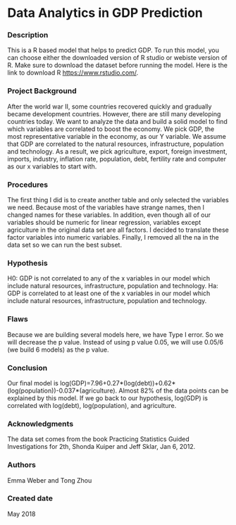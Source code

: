 # Data Analytics in GDP Prediction   

### Description
This is a R based model that helps to predict GDP. To run this model, you can choose either the downloaded version of R studio or webiste version of R. Make sure to download the dataset before running the model. Here is the link to download R https://www.rstudio.com/. 

### Project Background
After the world war II, some countries recovered quickly and gradually became development countries. However, there are still many developing countries today. We want to analyze the data and build a solid model to find which variables are correlated to boost the economy. We pick GDP, the most representative variable in the economy, as our Y variable. We assume that GDP are correlated to the natural resources, infrastructure, population and technology.  As a result, we pick agriculture, export, foreign investment, imports, industry, inflation rate, population, debt, fertility rate and computer as our x variables to start with. 

### Procedures
The first thing I did is to create another table and only selected the variables we need. Because most of the variables have strange names, then I changed names for these variables. In addition, even though all of our variables should be numeric for linear regression, variables except agriculture in the original data set are all factors. I decided to translate these factor variables into numeric variables. Finally, I removed all the na in the data set so we can run the best subset.

### Hypothesis
H0: GDP is not correlated to any of the x variables in our model which include natural resources, infrastructure, population and technology. 
Ha: GDP is correlated to at least one of the x variables in our model which include natural resources, infrastructure, population and technology.

### Flaws
Because we are building several models here, we have Type I error. So we will decrease the p value. Instead of using p value 0.05, we will use 0.05/6 (we build 6 models) as the p value.

### Conclusion
Our final model is log(GDP)=7.96+0.27*(log(debt))+0.62*(log(population))-0.037*(agriculture). Almost 82% of the data points can be explained by this model. 
If we go back to our hypothesis, log(GDP) is correlated with log(debt), log(population), and agriculture. 

### Acknowledgments
The data set comes from the book Practicing Statistics Guided Investigations for 2th, Shonda Kuiper and Jeff Sklar, Jan 6, 2012.

### Authors
Emma Weber and Tong Zhou

### Created date
May 2018



